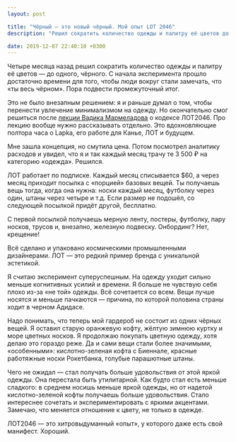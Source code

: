 ```yaml
---
layout: post

title: "Чёрный — это новый чёрный. Мой опыт LOT 2046"
description: "Решил сократить количество одежды и палитру её цветов до одного — чёрного. С начала эксперимента прошло достаточно времени для того, чтобы люди вокруг стали замечать, что «ты весь чёрном». Пора подвести промежуточный итог."

date: 2019-12-07 22:40:10 +0300
---
```


Четыре месяца назад решил сократить количество одежды и палитру её цветов — до одного, чёрного. С начала эксперимента прошло достаточно времени для того, чтобы люди вокруг стали замечать, что «ты весь чёрном». Пора подвести промежуточный итог.

Это не было внезапным решением: я и раньше думал о том, чтобы перенести увлечение минимализмом на одежду. Но окончательно смог решиться после [лекции Вадика Мармеладова](http://youtube.com/watch?v=CKBA-ABD1Fw) о кодексе ЛОТ2046. Про лекцию вообще нужно рассказывать отдельно. Это вдохновляющие полтора часа о Lapka, его работе для Канье, ЛОТ и будущем.

Мне зашла концепция, но смутила цена. Потом посмотрел аналитику расходов и увидел, что я и так каждый месяц трачу те 3 500 ₽ на категорию «одежда». Решился.

ЛОТ работает по подписке. Каждый месяц списывается $60, а через месяц приходит посылка с «порцией» базовых вещей. Ты получаешь вещь тогда, когда она нужна: носки каждый месяц, футболку через один, штаны через четыре и т.д. Если размер не подошёл, со следующей посылкой придёт другой, бесплатно.

С первой посылкой получаешь мерную ленту, постеры, футболку, пару носков, трусов и, внезапно, железную подвеску. Онбординг? Нет, крещение!

Всё сделано и упаковано космическими промышленными дизайнерами. ЛОТ — это редкий пример бренда с уникальной эстетикой.

Я считаю эксперимент суперуспешным. На одежду уходит сильно меньше когнитивных усилий и времени. Я больше не чувствую себя плохо из-за «не той» одежды. Всё сочетается со всем. Вещи лучше носятся и меньше пачкаются — причина, по которой половина страны ходит в черном Адидасе.

Надо понимать, что теперь мой гардероб не состоит из одних чёрных вещей. Я оставил старую оранжевую кофту, жёлтую зимнюю куртку и море цветных носков. Я продолжаю покупать цветную одежду, хотя делаю это гораздо реже. Да и сами вещи стали более значимыми, «особенными»: кислотно-зеленая кофта с Биеннале, красные работяжные носки Рокетбанка, голубые парашютные штаны.

Чего не ожидал — стал получать больше удовольствия от этой яркой одежды. Она перестала быть утилитарной. Как будто стал есть меньше сладкого: в среднем носишь меньше яркой одежды, но от надетой кислотно-зеленой кофты получаешь больше удовольствия. Стало интереснее сочетать и экспериментировать с яркими акцентами. Замечаю, что меняется отношение к цвету, не только в одежде.

ЛОТ2046 — это хитровыдуманный «опыт», у которого даже есть свой манифест. Хороший.
